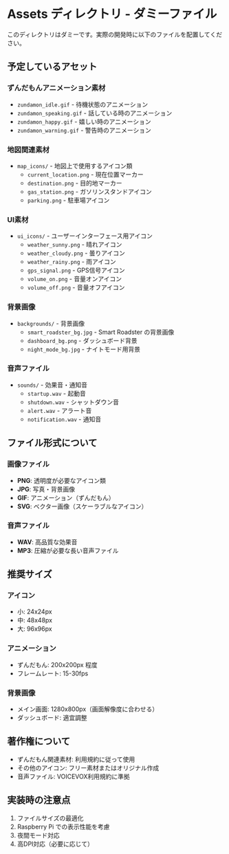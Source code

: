 # Assets ディレクトリ - ダミーファイル

このディレクトリはダミーです。実際の開発時に以下のファイルを配置してください。

## 予定しているアセット

### ずんだもんアニメーション素材
- `zundamon_idle.gif` - 待機状態のアニメーション
- `zundamon_speaking.gif` - 話している時のアニメーション  
- `zundamon_happy.gif` - 嬉しい時のアニメーション
- `zundamon_warning.gif` - 警告時のアニメーション

### 地図関連素材
- `map_icons/` - 地図上で使用するアイコン類
  - `current_location.png` - 現在位置マーカー
  - `destination.png` - 目的地マーカー
  - `gas_station.png` - ガソリンスタンドアイコン
  - `parking.png` - 駐車場アイコン

### UI素材
- `ui_icons/` - ユーザーインターフェース用アイコン
  - `weather_sunny.png` - 晴れアイコン
  - `weather_cloudy.png` - 曇りアイコン
  - `weather_rainy.png` - 雨アイコン
  - `gps_signal.png` - GPS信号アイコン
  - `volume_on.png` - 音量オンアイコン
  - `volume_off.png` - 音量オフアイコン

### 背景画像
- `backgrounds/` - 背景画像
  - `smart_roadster_bg.jpg` - Smart Roadster の背景画像
  - `dashboard_bg.png` - ダッシュボード背景
  - `night_mode_bg.jpg` - ナイトモード用背景

### 音声ファイル
- `sounds/` - 効果音・通知音
  - `startup.wav` - 起動音
  - `shutdown.wav` - シャットダウン音
  - `alert.wav` - アラート音
  - `notification.wav` - 通知音

## ファイル形式について

### 画像ファイル
- **PNG**: 透明度が必要なアイコン類
- **JPG**: 写真・背景画像
- **GIF**: アニメーション（ずんだもん）
- **SVG**: ベクター画像（スケーラブルなアイコン）

### 音声ファイル
- **WAV**: 高品質な効果音
- **MP3**: 圧縮が必要な長い音声ファイル

## 推奨サイズ

### アイコン
- 小: 24x24px
- 中: 48x48px  
- 大: 96x96px

### アニメーション
- ずんだもん: 200x200px 程度
- フレームレート: 15-30fps

### 背景画像
- メイン画面: 1280x800px（画面解像度に合わせる）
- ダッシュボード: 適宜調整

## 著作権について

- ずんだもん関連素材: 利用規約に従って使用
- その他のアイコン: フリー素材またはオリジナル作成
- 音声ファイル: VOICEVOX利用規約に準拠

## 実装時の注意点

1. ファイルサイズの最適化
2. Raspberry Pi での表示性能を考慮
3. 夜間モード対応
4. 高DPI対応（必要に応じて）
